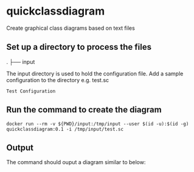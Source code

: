 # quickclassdiagram
Create graphical class diagrams based on text files

## Set up a directory to process the files

.
├── input

The input directory is used to hold the configuration file. Add a sample configuration to the directory e.g. test.sc

```
Test Configuration
```

## Run the command to create the diagram

```
docker run --rm -v ${PWD}/input:/tmp/input --user $(id -u):$(id -g) quickclassdiagram:0.1 -i /tmp/input/test.sc
```

## Output 

The command should ouput a diagram similar to below:



